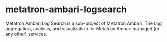 # metatron-ambari-logsearch
Metatron Ambari Log Search is a sub-project of Metatron Ambari. The Log aggregation, analysis, and visualization for Metatron Ambari managed (or any other) services.
